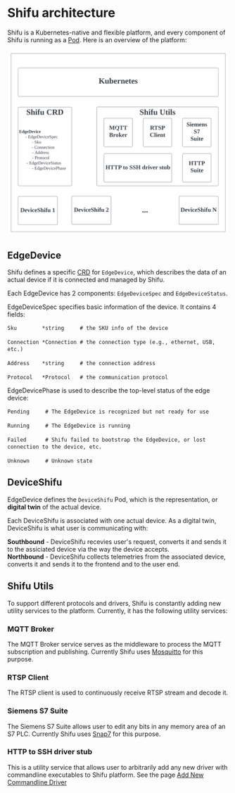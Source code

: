 # Shifu architecture
Shifu is a Kubernetes-native and flexible platform, and every component of Shifu is running as a [Pod](https://kubernetes.io/docs/concepts/workloads/pods/). Here is an overview of the platform:

![Overall_Architecture](./overall_architecture.svg)

## EdgeDevice
Shifu defines a specific [CRD](https://kubernetes.io/docs/tasks/extend-kubernetes/custom-resources/custom-resource-definitions/) for `EdgeDevice`, which describes the data of an actual device if it is connected and managed by Shifu.

Each EdgeDevice has 2 components:
`EdgeDeviceSpec` and `EdgeDeviceStatus`.

EdgeDeviceSpec specifies basic information of the device. It contains 4 fields:

	Sku        *string     # the SKU info of the device

	Connection *Connection # the connection type (e.g., ethernet, USB, etc.)

	Address    *string     # the connection address

	Protocol   *Protocol   # the communication protocol

EdgeDevicePhase is used to describe the top-level status of the edge device:

    Pending     # The EdgeDevice is recognized but not ready for use

    Running     # The EdgeDevice is running

    Failed      # Shifu failed to bootstrap the EdgeDevice, or lost connection to the device, etc.

    Unknown     # Unknown state

## DeviceShifu
EdgeDevice defines the `DeviceShifu` Pod, which is the representation, or **digital twin** of the actual device.

Each DeviceShifu is associated with one actual device. As a digital twin, DeviceShifu is what user is communicating with:  

**Southbound** - DeviceShifu recevies user's request, converts it and sends it to the assiciated device via the way the device accepts.  
**Northbound** - DeviceShifu collects telemetries from the associated device, converts it and sends it to the frontend and to the user end.

## Shifu Utils
To support different protocols and drivers, Shifu is constantly adding new utility services to the platform. Currently, it has the following utility services:

### MQTT Broker
The MQTT Broker service serves as the middleware to process the MQTT subscription and publishing. Currently Shifu uses [Mosquitto](https://mosquitto.org/) for this purpose.

### RTSP Client
The RTSP client is used to continuously receive RTSP stream and decode it.

### Siemens S7 Suite
The Siemens S7 Suite allows user to edit any bits in any memory area of an S7 PLC. Currently Shifu uses [Snap7](http://snap7.sourceforge.net/) for this purpose.

### HTTP to SSH driver stub
This is a utility service that allows user to arbitrarily add any new driver with commandline executables to Shifu platform. See the page [Add New Commandline Driver](./getting_started_add_new_commandline_driver.md)